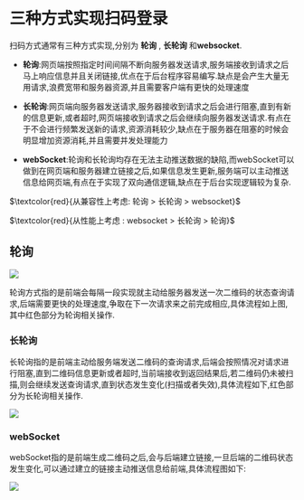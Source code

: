 # 三种方式实现扫码登录

扫码方式通常有三种方式实现,分别为 **轮询** , **长轮询** 和**websocket**.

- **轮询**:网页端按照指定时间间隔不断向服务器发送请求,服务端接收到请求之后马上响应信息并且关闭链接,优点在于后台程序容易编写.缺点是会产生大量无用请求,浪费宽带和服务器资源,并且需要客户端有更快的处理速度

- **长轮询**:网页端向服务器发送请求,服务器接收到请求之后会进行阻塞,直到有新的信息更新,或者超时,网页端接收到请求之后会继续向服务器发送请求.有点在于不会进行频繁发送新的请求,资源消耗较少,缺点在于服务器在阻塞的时候会明显增加资源消耗,并且需要并发处理能力

- **webSocket**:轮询和长轮询均存在无法主动推送数据的缺陷,而webSocket可以做到在网页端和服务器建立链接之后,如果信息发生更新,服务端可以主动推送信息给网页端,有点在于实现了双向通信逻辑,缺点在于后台实现逻辑较为复杂.

$\textcolor{red}{从兼容性上考虑: 轮询 > 长轮询 > websocket}$

$\textcolor{red}{从性能上考虑 : websocket > 长轮询 > 轮询}$

## 轮询

![](/Users/astoria/IdeaProjects/githubPro/noteBook/assets/2021-12-15-17-03-50-image.png)

轮询方式指的是前端会每隔一段实现就主动给服务器发送一次二维码的状态查询请求,后端需要更快的处理速度,争取在下一次请求来之前完成相应,具体流程如上图,其中红色部分为轮询相关操作.

### 长轮询

长轮询指的是前端主动给服务端发送二维码的查询请求,后端会按照情况对请求进行阻塞,直到二维码信息更新或者超时,当前端接收到返回结果后,若二维码仍未被扫描,则会继续发送查询请求,直到状态发生变化(扫描或者失效),具体流程如下,红色部分为长轮询相关操作.

![](/Users/astoria/IdeaProjects/githubPro/noteBook/assets/2021-12-15-19-15-25-image.png)

### webSocket

webSocket指的是前端生成二维码之后,会与后端建立链接,一旦后端的二维码状态发生变化,可以通过建立的链接主动推送信息给前端,具体流程图如下:

![](/Users/astoria/IdeaProjects/githubPro/noteBook/assets/2021-12-15-19-17-18-image.png)
